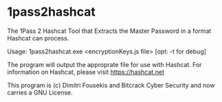 # 1pass2hashcat
The 1Pass 2 Hashcat Tool that Extracts the Master Password in a format Hashcat can process. 

Usage:
1pass2hashcat.exe <encryptionKeys.js file> [opt: -t for debug]

The program will output the approprate file for use with Hashcat. For information on Hashcat, please
visit https://hashcat.net

This program is (c) Dimitri Fousekis and Bitcrack Cyber Security and now carries a GNU License. 
